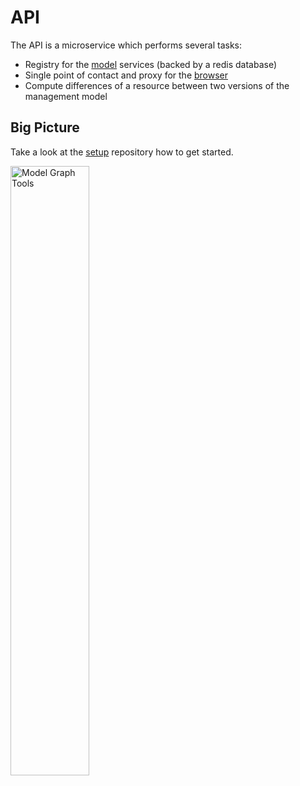 # API 

The API is a microservice which performs several tasks:

- Registry for the [model](https://github.com/model-graph-tools/model) services (backed by a redis database)
- Single point of contact and proxy for the [browser](https://github.com/model-graph-tools/browser)
- Compute differences of a resource between two versions of the management model

## Big Picture

Take a look at the [setup](https://github.com/model-graph-tools/setup) repository how to get started.

<img src="https://model-graph-tools.github.io/img/tools.svg" alt="Model Graph Tools" style="width:50%;" />